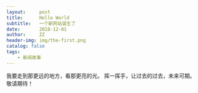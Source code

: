 ```yaml
---
layout:     post
title:      Hello World
subtitle:   一个新网站诞生了
date:       2018-12-01
author:     ZZ
header-img: img/the-first.png
catalog: false
tags:
    - 新闻故事
---
```


我要走到那更远的地方，看那更亮的光。 
挥一挥手，让过去的过去，未来可期。 
敬请期待！
